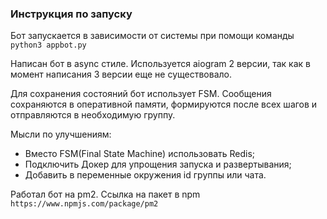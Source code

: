 ### Инструкция по запуску 

Бот запускается в зависимости от системы при помощи команды `python3 appbot.py` 

Написан бот в async стиле. 
Используется aiogram 2 версии, так как в момент написания 3 версии еще не существовало.

Для сохранения состояний бот использует FSM. Сообщения сохраняются в оперативной памяти, формируются после всех шагов и отправляются в необходимую группу. 

Мысли по улучшениям:
- Вместо FSM(Final State Machine) использовать Redis;
- Подключить Докер для упрощения запуска и развертывания;
- Добавить в переменные окружения id группы или чата.

Работал бот на pm2. 
Ссылка на пакет в npm `https://www.npmjs.com/package/pm2`


